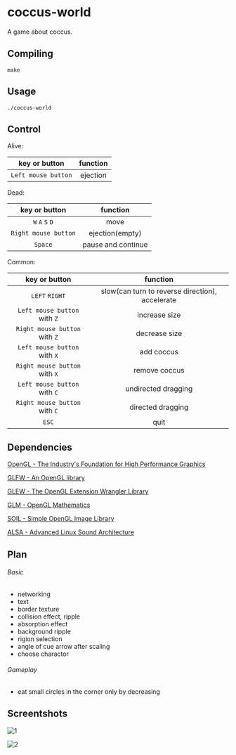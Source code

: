 # coccus-world
A game about coccus.

## Compiling
```shell
make
```

## Usage
```shell
./coccus-world
```

## Control
Alive:

key or button|function
:-:|:-:
`Left mouse button`|ejection

Dead:

key or button|function
:-:|:-:
`W` `A` `S` `D`|move
`Right mouse button`|ejection(empty)
`Space`|pause and continue

Common:

key or button|function
:-:|:-:
`LEFT` `RIGHT`|slow(can turn to reverse direction), accelerate
`Left mouse button` with `Z`|increase size
`Right mouse button` with `Z`|decrease size
`Left mouse button` with `X`|add coccus
`Right mouse button` with `X`|remove coccus
`Left mouse button` with `C`|undirected dragging
`Right mouse button` with `C`|directed dragging
`ESC`|quit

## Dependencies
[OpenGL - The Industry's Foundation for High Performance Graphics](https://www.opengl.org/)

[GLFW - An OpenGL library](http://www.glfw.org/)

[GLEW - The OpenGL Extension Wrangler Library](http://glew.sourceforge.net/)

[GLM - OpenGL Mathematics](http://glm.g-truc.net/0.9.6/index.html)

[SOIL - Simple OpenGL Image Library](http://www.lonesock.net/soil.html)

[ALSA - Advanced Linux Sound Architecture](http://www.alsa-project.org/main/index.php/Main_Page)

## Plan
###### Basic
* networking
* text
* border texture
* collision effect, ripple
* absorption effect
* background ripple
* rigion selection
* angle of cue arrow after scaling
* choose charactor

###### Gameplay
* eat small circles in the corner only by decreasing

## Screentshots
![1](http://7xkk5t.com1.z0.glb.clouddn.com/coccus_world_1.png)

![2](http://7xkk5t.com1.z0.glb.clouddn.com/coccus_world_2.png)
